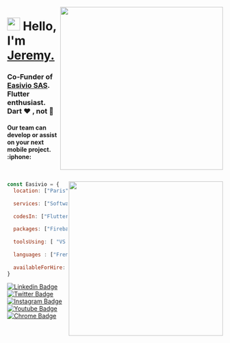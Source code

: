 <p align="left">
<img align="right" height="auto"  width="380" src="https://github-readme-stats.vercel.app/api?username=bounty1342&count_private=true&show_icons=true&theme=react&bg_color=272929&icon_color=2bc8fe&title_color=2bc8fe&custom_title=Github%20Stats"/>


<h1 align="left"><img src="https://raw.githubusercontent.com/sidbelbase/sidbelbase/master/wave.gif" width="30px"><strong> Hello, I'm <a href="https://www.linkedin.com/in/favierj">Jeremy.</a></strong>
</h1>

<h3 align="left"><strong>Co-Funder of <a href="https://easivio.com">Easivio SAS</a>. Flutter enthusiast. Dart ❤️ , not 🎯 </strong></h3>
<h4 align="left"><strong>Our team can develop or assist on your next mobile project. :iphone:</strong></h4>
</p>

<br>

<p align="left">

<img align="right" height="auto"  width="360" src="https://easivio.com/images/iPhoneEasivioLogin.webp" />


```javascript
const Easivio = {
  location: ["Paris", "Annecy"],
  
  services: ["Software Editor", "App developement", "Consulting" ],
  
  codesIn: ["Flutter", "dart", "Javascript", "Java", "..."],
    
  packages: ["Firebase", "Provider", "Auto_route", "Dio", "..."],
  
  toolsUsing: [ "VS Code", "Zoom", "Figma", "Sketch"],
  
  languages : ["French", "English"],
  
  availableForHire: true
}
```

</p>



<p align="left" width="420" >
<a target="_blank" href="https://www.linkedin.com/company/easivio">
<img src="https://img.shields.io/badge/-easivio-blue?style=for-the-badge&logo=Linkedin&logoColor=white&link=https://www.linkedin.com/company/easivio/" alt="Linkedin Badge">
</a>
<a target="_blank" href="https://twitter.com/easvio">
<img src="https://img.shields.io/badge/easvio-1ca0f1?style=for-the-badge&logo=twitter&logoColor=white&link=https://twitter.com/easvio" alt="Twitter Badge">
</a>
<a target="_blank" href="https://instagram.com/sidbelbase/">
<img src="https://img.shields.io/badge/-easvio-E1306C?style=for-the-badge&logo=Instagram&logoColor=white&link=https://instagram.com/easvio/" alt="Instagram Badge">
</a>
<a target="_blank" href="https://www.youtube.com/channel/UCC2zf3suaZBAUmf0q6s1WdQ">
<img src="https://img.shields.io/badge/-easvio-FF0000?style=for-the-badge&logo=Youtube&logoColor=white&link=https://www.youtube.com/channel/UCC2zf3suaZBAUmf0q6s1WdQ" alt="Youtube Badge">
</a>
<a target="_blank" href="https://easivio.com">
<img src="https://img.shields.io/badge/-easvio-000000?style=for-the-badge&logo=Google%20Chrome&logoColor=white&link=https://easivio.com" alt="Chrome Badge">
</a>
</p>
